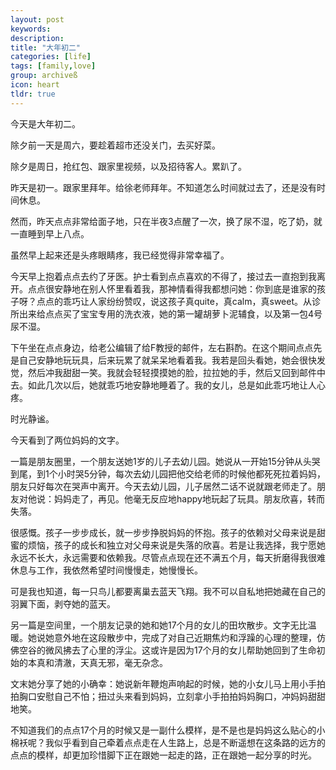 ```yaml
---
layout: post
keywords: 
description: 
title: "大年初二"
categories: [life]
tags: [family,love]
group: archiveß
icon: heart
tldr: true
---
```


今天是大年初二。

除夕前一天是周六，要趁着超市还没关门，去买好菜。

除夕是周日，抢红包、跟家里视频，以及招待客人。累趴了。

昨天是初一。跟家里拜年。给徐老师拜年。不知道怎么时间就过去了，还是没有时间休息。

然而，昨天点点非常给面子地，只在半夜3点醒了一次，换了尿不湿，吃了奶，就一直睡到早上八点。

虽然早上起来还是头疼眼睛疼，我已经觉得非常幸福了。

今天早上抱着点点去约了牙医。护士看到点点喜欢的不得了，接过去一直抱到我离开。点点很安静地在别人怀里看着我，那神情看得我都想问她：你到底是谁家的孩子呀？点点的乖巧让人家纷纷赞叹，说这孩子真quite，真calm，真sweet。从诊所出来给点点买了宝宝专用的洗衣液，她的第一罐胡萝卜泥辅食，以及第一包4号尿不湿。

下午坐在点点身边，给老公编辑了给F教授的邮件，左右斟酌。在这个期间点点先是自己安静地玩玩具，后来玩累了就呆呆地看着我。我若是回头看她，她会很快发觉，然后冲我甜甜一笑。我就会轻轻摸摸她的脸，拉拉她的手，然后又回到邮件中去。如此几次以后，她就乖巧地安静地睡着了。我的女儿，总是如此乖巧地让人心疼。

时光静谧。

今天看到了两位妈妈的文字。

一篇是朋友圈里，一个朋友送她1岁的儿子去幼儿园。她说从一开始15分钟从头哭到尾，到1个小时哭5分钟，每次去幼儿园把他交给老师的时候他都死死拉着妈妈，朋友只好每次在哭声中离开。今天去幼儿园，儿子居然二话不说就跟老师走了。朋友对他说：妈妈走了，再见。他毫无反应地happy地玩起了玩具。朋友欣喜，转而失落。

很感慨。孩子一步步成长，就一步步挣脱妈妈的怀抱。孩子的依赖对父母来说是甜蜜的烦恼，孩子的成长和独立对父母来说是失落的欣喜。若是让我选择，我宁愿她永远不长大，永远需要和依赖我。尽管点点现在还不满五个月，每天折磨得我很难休息与工作，我依然希望时间慢慢走，她慢慢长。

可是我也知道，每一只鸟儿都要离巢去蓝天飞翔。我不可以自私地把她藏在自己的羽翼下面，剥夺她的蓝天。

另一篇是空间里，一个朋友记录的她和她17个月的女儿的田坎散步。文字无比温暖。她说她意外地在这段散步中，完成了对自己近期焦灼和浮躁的心理的整理，仿佛空谷的微风拂去了心里的浮尘。这或许是因为17个月的女儿帮助她回到了生命初始的本真和清澈，天真无邪，毫无杂念。

文末她分享了她的小确幸：她说新年鞭炮声响起的时候，她的小女儿马上用小手拍拍胸口安慰自己不怕；扭过头来看到妈妈，立刻拿小手拍拍妈妈胸口，冲妈妈甜甜地笑。

不知道我们的点点17个月的时候又是一副什么模样，是不是也是妈妈这么贴心的小棉袄呢？我似乎看到自己牵着点点走在人生路上，总是不断遥想在这条路的远方的点点的模样，却更加珍惜脚下正在跟她一起走的路，正在跟她一起分享的时光。








